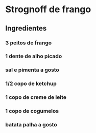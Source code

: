 # Strognoff de frango
## Ingredientes
### 3 peitos de frango
### 1 dente de alho picado
### sal e pimenta a gosto
### 1/2 copo de ketchup
### 1 copo de creme de leite
### 1 copo de cogumelos
### batata palha a gosto